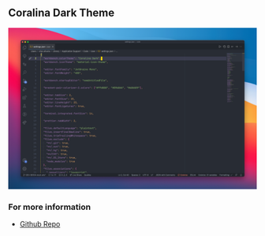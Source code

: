 ## Coralina Dark Theme

![JSON](https://raw.githubusercontent.com/vitormil/coralina-dark-theme/master/screenshots/json.png)

### For more information

- [Github Repo](https://github.com/vitormil/coralina-dark-theme)
